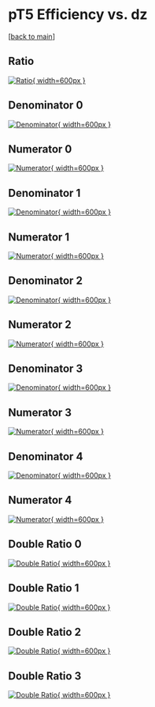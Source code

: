 # pT5 Efficiency vs. dz

[[back to main](./)]



## Ratio

[![Ratio](../mtv/var/pT5_xtr_11_-1_eff_dz.png){ width=600px }](../mtv/var/pT5_xtr_11_-1_eff_dz.pdf)

## Denominator 0

[![Denominator](../mtv/den/pT5_xtr_11_-1_eff_dz_den0.png){ width=600px }](../mtv/den/pT5_xtr_11_-1_eff_dz_den0.pdf)

## Numerator 0

[![Numerator](../mtv/num/pT5_xtr_11_-1_eff_dz_num0.png){ width=600px }](../mtv/num/pT5_xtr_11_-1_eff_dz_num0.pdf)

## Denominator 1

[![Denominator](../mtv/den/pT5_xtr_11_-1_eff_dz_den1.png){ width=600px }](../mtv/den/pT5_xtr_11_-1_eff_dz_den1.pdf)

## Numerator 1

[![Numerator](../mtv/num/pT5_xtr_11_-1_eff_dz_num1.png){ width=600px }](../mtv/num/pT5_xtr_11_-1_eff_dz_num1.pdf)

## Denominator 2

[![Denominator](../mtv/den/pT5_xtr_11_-1_eff_dz_den2.png){ width=600px }](../mtv/den/pT5_xtr_11_-1_eff_dz_den2.pdf)

## Numerator 2

[![Numerator](../mtv/num/pT5_xtr_11_-1_eff_dz_num2.png){ width=600px }](../mtv/num/pT5_xtr_11_-1_eff_dz_num2.pdf)

## Denominator 3

[![Denominator](../mtv/den/pT5_xtr_11_-1_eff_dz_den3.png){ width=600px }](../mtv/den/pT5_xtr_11_-1_eff_dz_den3.pdf)

## Numerator 3

[![Numerator](../mtv/num/pT5_xtr_11_-1_eff_dz_num3.png){ width=600px }](../mtv/num/pT5_xtr_11_-1_eff_dz_num3.pdf)

## Denominator 4

[![Denominator](../mtv/den/pT5_xtr_11_-1_eff_dz_den4.png){ width=600px }](../mtv/den/pT5_xtr_11_-1_eff_dz_den4.pdf)

## Numerator 4

[![Numerator](../mtv/num/pT5_xtr_11_-1_eff_dz_num4.png){ width=600px }](../mtv/num/pT5_xtr_11_-1_eff_dz_num4.pdf)

## Double Ratio 0

[![Double Ratio](../mtv/ratio/pT5_xtr_11_-1_eff_dz_ratio0.png){ width=600px }](../mtv/ratio/pT5_xtr_11_-1_eff_dz_ratio0.pdf)

## Double Ratio 1

[![Double Ratio](../mtv/ratio/pT5_xtr_11_-1_eff_dz_ratio1.png){ width=600px }](../mtv/ratio/pT5_xtr_11_-1_eff_dz_ratio1.pdf)

## Double Ratio 2

[![Double Ratio](../mtv/ratio/pT5_xtr_11_-1_eff_dz_ratio2.png){ width=600px }](../mtv/ratio/pT5_xtr_11_-1_eff_dz_ratio2.pdf)

## Double Ratio 3

[![Double Ratio](../mtv/ratio/pT5_xtr_11_-1_eff_dz_ratio3.png){ width=600px }](../mtv/ratio/pT5_xtr_11_-1_eff_dz_ratio3.pdf)


